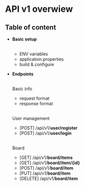 # API v1 overwiew

## Table of content  
  
- **Basic setup**  
  <br>
  
  - ENV variables  
  - applicatoin.properties
  - build & configure
  

- **Endpoints**  

  <br>Basic info
  - request format
  - response format

  <br>User management
  - [POST] /api/v1/**user/register**
  - [POST] /api/v1/**user/login**  

  <br>Board
  - [GET] /api/v1/**board/items**
  - [GET] /api/v1/**board/item/{id}**
  - [POST] /api/v1/**board/item**
  - [PUT] /api/v1/**board/item**
  - [DELETE] /api/v1/**board/item**
